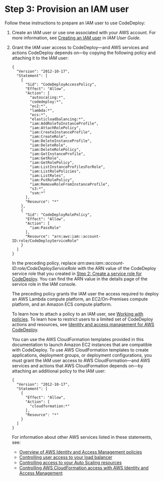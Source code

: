 # Step 3: Provision an IAM user<a name="getting-started-provision-user"></a>

Follow these instructions to prepare an IAM user to use CodeDeploy:

1. Create an IAM user or use one associated with your AWS account\. For more information, see [Creating an IAM user](https://docs.aws.amazon.com/IAM/latest/UserGuide/Using_SettingUpUser.html#Using_CreateUser_console) in *IAM User Guide*\.

1. Grant the IAM user access to CodeDeploy—and AWS services and actions CodeDeploy depends on—by copying the following policy and attaching it to the IAM user:

   ```
   {
     "Version": "2012-10-17",
     "Statement": [
       {
         "Sid": "CodeDeployAccessPolicy",
         "Effect": "Allow",
         "Action": [
           "autoscaling:*",
           "codedeploy:*",
           "ec2:*",
           "lambda:*",
           "ecs:*",
           "elasticloadbalancing:*",
           "iam:AddRoleToInstanceProfile",
           "iam:AttachRolePolicy",
           "iam:CreateInstanceProfile",
           "iam:CreateRole",
           "iam:DeleteInstanceProfile",
           "iam:DeleteRole",
           "iam:DeleteRolePolicy",
           "iam:GetInstanceProfile",
           "iam:GetRole",
           "iam:GetRolePolicy",
           "iam:ListInstanceProfilesForRole",
           "iam:ListRolePolicies",
           "iam:ListRoles",
           "iam:PutRolePolicy",
           "iam:RemoveRoleFromInstanceProfile",
           "s3:*",
           "ssm:*"
         ],
         "Resource": "*"
       },
       {
         "Sid": "CodeDeployRolePolicy",
         "Effect": "Allow",
         "Action": [
           "iam:PassRole"
         ],
         "Resource": "arn:aws:iam::account-ID:role/CodeDeployServiceRole"
       }
     ]
   }
   ```

   In the preceding policy, replace *arn:aws:iam::account\-ID:role/CodeDeployServiceRole* with the ARN value of the CodeDeploy service role that you created in [Step 2: Create a service role for CodeDeploy](getting-started-create-service-role.md)\. You can find the ARN value in the details page of the service role in the IAM console\.

   The preceding policy grants the IAM user the access required to deploy an AWS Lambda compute platform, an EC2/On\-Premises compute platform, and an Amazon ECS compute platform\.

    To learn how to attach a policy to an IAM user, see [Working with policies](https://docs.aws.amazon.com/IAM/latest/UserGuide/ManagingPolicies.html#AddingPermissions_Console)\. To learn how to restrict users to a limited set of CodeDeploy actions and resources, see [Identity and access management for AWS CodeDeploy](security-iam.md)\.

   You can use the AWS CloudFormation templates provided in this documentation to launch Amazon EC2 instances that are compatible with CodeDeploy\. To use AWS CloudFormation templates to create applications, deployment groups, or deployment configurations, you must grant the IAM user access to AWS CloudFormation—and AWS services and actions that AWS CloudFormation depends on—by attaching an additional policy to the IAM user:

   ```
   {
     "Version": "2012-10-17",
     "Statement": [
       {
         "Effect": "Allow",
         "Action": [                
           "cloudformation:*"        
         ],
         "Resource": "*"
       }
     ]
   }
   ```

   For information about other AWS services listed in these statements, see:
   + [Overview of AWS Identity and Access Management policies](https://docs.aws.amazon.com/IAM/latest/UserGuide/PoliciesOverview.html)
   + [Controlling user access to your load balancer](https://docs.aws.amazon.com/elasticloadbalancing/latest/userguide/UsingIAM.html)
   + [Controlling access to your Auto Scaling resources](https://docs.aws.amazon.com/autoscaling/latest/userguide/IAM.html)
   + [Controlling AWS CloudFormation access with AWS Identity and Access Management](https://docs.aws.amazon.com/AWSCloudFormation/latest/UserGuide/using-iam-template.html)